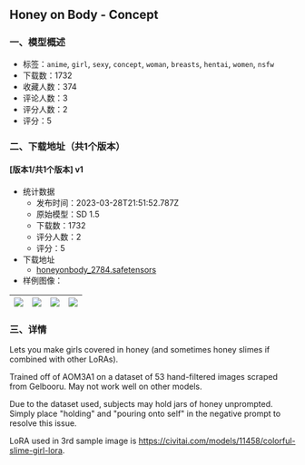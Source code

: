 ## Honey on Body - Concept
### 一、模型概述

- 标签：`anime`, `girl`, `sexy`, `concept`, `woman`, `breasts`, `hentai`, `women`, `nsfw`
- 下载数：1732
- 收藏人数：374
- 评论人数：3
- 评分人数：2
- 评分：5

### 二、下载地址（共1个版本）

#### [版本1/共1个版本] v1

- 统计数据
  - 发布时间：2023-03-28T21:51:52.787Z
  - 原始模型：SD 1.5
  - 下载数：1732
  - 评分人数：2
  - 评分：5
- 下载地址
  - [honeyonbody_2784.safetensors](https://civitai.com/api/download/models/22988)
- 样例图像：

| <img src="https://image.civitai.com/xG1nkqKTMzGDvpLrqFT7WA/92ad98e7-2ceb-49f4-e231-1298c7184300/width=450/248523.jpeg" /> | <img src="https://image.civitai.com/xG1nkqKTMzGDvpLrqFT7WA/1138146d-4cde-4c66-125d-f08ee75d4d00/width=450/248527.jpeg" /> | <img src="https://image.civitai.com/xG1nkqKTMzGDvpLrqFT7WA/b3d076d8-5c36-4fbd-951b-924c2fe90500/width=450/248526.jpeg" /> | <img src="https://image.civitai.com/xG1nkqKTMzGDvpLrqFT7WA/84d40a8c-46da-487c-5b96-338c0d4eca00/width=450/248525.jpeg" /> |
| ---- | ---- | ---- | ---- |


### 三、详情
<p>Lets you make girls covered in honey (and sometimes honey slimes if combined with other LoRAs).</p><p>Trained off of AOM3A1 on a dataset of 53 hand-filtered images scraped from Gelbooru. May not work well on other models.</p><p>Due to the dataset used, subjects may hold jars of honey unprompted. Simply place "holding" and "pouring onto self" in the negative prompt to resolve this issue.</p><p>LoRA used in 3rd sample image is <a target="_blank" rel="ugc" href="https://civitai.com/models/11458/colorful-slime-girl-lora">https://civitai.com/models/11458/colorful-slime-girl-lora</a>.</p>